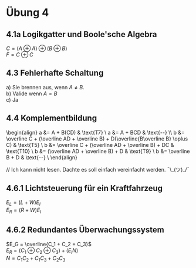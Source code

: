 # Übung 4
## 4.1a Logikgatter und Boole'sche Algebra
$C = (A \oplus A) \oplus (B \oplus B)$  
$F = C \oplus C$


## 4.3 Fehlerhafte Schaltung
a) Sie brennen aus, wenn $A \not= B$.  
b) Valide wenn $A = B$  
c) Ja


## 4.4 Komplementbildung
\begin{align}
a &= A + B(CD) & \text{T7} \\
a &= A + BCD & \text{--}
\\\\
b &= \overline C + (\overline AD + \overline B) + D(\overline{B\overline B} \oplus C) & \text{T5} \\
b &= \overline C + (\overline AD + \overline B) + DC & \text{T10} \\
b &= (\overline AD + \overline B) + D & \text{T9} \\
b &= \overline B + D & \text{--} \\
\end{align}

// Ich kann nicht lesen. Dachte es soll einfach vereinfacht werden. ¯\\\_(ツ)_/¯ 


## 4.6.1 Lichtsteuerung für ein Kraftfahrzeug
$E_L = (L + W)E_I$  
$E_R = (R + W)E_I$  

## 4.6.2 Redundantes Überwachungssystem
$E_G = \overline{C_1 + C_2 + C_3}$  
$E_R = (C_1 \oplus C_2 \oplus C_3) + (E_IN)$  
$N = C_1C_2 + C_1C_3 + C_2C_3$
